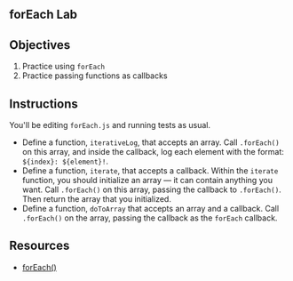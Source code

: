 forEach Lab
---

## Objectives

1. Practice using `forEach`
2. Practice passing functions as callbacks

## Instructions

You'll be editing `forEach.js` and running tests as usual.

- Define a function, `iterativeLog`, that accepts an array. Call `.forEach()` on this array, and inside the callback, log each element with the format: `${index}: ${element}!`.
- Define a function, `iterate`, that accepts a callback. Within the `iterate` function, you should initialize an array — it can contain anything you want. Call `.forEach()` on this array, passing the callback to `.forEach()`. Then return the array that you initialized.
- Define a function, `doToArray` that accepts an array and a callback. Call `.forEach()` on the array, passing the callback as the `forEach` callback.

## Resources

- [forEach()](https://developer.mozilla.org/en-US/docs/Web/JavaScript/Reference/Global_Objects/Array/forEach)
